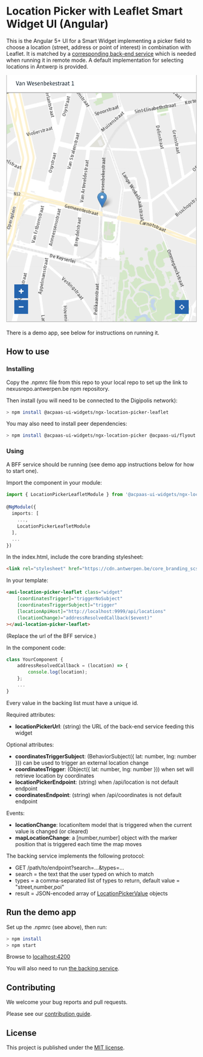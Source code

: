 # Location Picker with Leaflet Smart Widget UI (Angular)

This is the Angular 5+ UI for a Smart Widget implementing a picker field to choose a location (street, address or point of interest) in combination with Leaflet. It is matched by a [corresponding back-end service](https://github.com/digipolisantwerp/location-picker_service_nodejs) which is needed when running it in remote mode. A default implementation for selecting locations in Antwerp is provided.

![screenshot](example.png)

There is a demo app, see below for instructions on running it.

## How to use

### Installing

Copy the .npmrc file from this repo to your local repo to set up the link to nexusrepo.antwerpen.be npm repository.

Then install (you will need to be connected to the Digipolis network):

```sh
> npm install @acpaas-ui-widgets/ngx-location-picker-leaflet
```

You may also need to install peer dependencies:

```sh
> npm install @acpaas-ui-widgets/ngx-location-picker @acpaas-ui/flyout @acpaas-ui/flyout @acpaas-ui/leaflet @acpaas-ui/mask @acpaas-ui/selectable-list @angular/platform-server
```

### Using

A BFF service should be running (see demo app instructions below for how to start one).

Import the component in your module:

```ts
import { LocationPickerLeafletModule } from '@acpaas-ui-widgets/ngx-location-picker-leaflet';

@NgModule({
  imports: [
    ...,
    LocationPickerLeafletModule
  ],
  ...
})
```

In the index.html, include the core branding stylesheet:

```html
<link rel="stylesheet" href="https://cdn.antwerpen.be/core_branding_scss/2.0.1/main.min.css">
```

In your template:

```html
<aui-location-picker-leaflet class="widget"
    [coordinatesTrigger]="triggerNoSubject"
    [coordinatesTriggerSubject]="trigger"
    [locationApiHost]="http://localhost:9999/api/locations"
    (locationChange)="addressResolvedCallback($event)"
></aui-location-picker-leaflet>
```

(Replace the url of the BFF service.)

In the component code:

```ts
class YourComponent {
    addressResolvedCallback = (location) => {
        console.log(location);
    };
    ...
}
```

Every value in the backing list must have a unique id.

Required attributes:

- **locationPickerUrl**: (string) the URL of the back-end service feeding this widget

Optional attributes:

- **coordinatesTriggerSubject**: (BehaviorSubject({ lat: number, lng: number })) can be used to trigger an external location change
- **coordinatesTrigger**: (Object({ lat: number, lng: number })) when set will retrieve location by coordinates
- **locationPickerEndpoint**: (string) when /api/location is not default endpoint
- **coordinatesEndpoint**: (string) when /api/coordinates is not default endpoint

Events:

- **locationChange**: locationItem model that is triggered when the current value is changed (or cleared)
- **mapLocationChange**: a [number,number] object with the marker position that is triggered each time the map moves

The backing service implements the following protocol:

- GET /path/to/endpoint?search=...&types=...
- search = the text that the user typed on which to match
- types = a comma-separated list of types to return, default value = "street,number,poi"
- result = JSON-encoded array of [LocationPickerValue](src/location-picker/location-picker.types.ts) objects

## Run the demo app

Set up the .npmrc (see above), then run:

```sh
> npm install
> npm start
```

Browse to [localhost:4200](http://localhost:4200)

You will also need to run [the backing service](https://github.com/digipolisantwerp/location-picker_service_nodejs).

## Contributing

We welcome your bug reports and pull requests.

Please see our [contribution guide](CONTRIBUTING.md).

## License

This project is published under the [MIT license](LICENSE.md).
